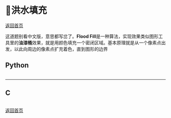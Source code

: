 # 洪水填充
[返回首页](../README.md)

这道题别看中文版，意思都写岔了。**Flood Fill**是一种算法，实现效果类似图形工具里的**油漆桶**效果，就是用颜色填充一个密闭区域。基本原理就是从一个像素点出发，以此向周边的像素点扩充着色，直到图形的边界
## Python
```python
```
---

## C
```c
```
[返回首页](../README.md)